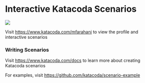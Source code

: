 # Interactive Katacoda Scenarios

[![](http://shields.katacoda.com/katacoda/mfarahani/count.svg)](https://www.katacoda.com/mfarahani "Get your profile on Katacoda.com")

Visit https://www.katacoda.com/mfarahani to view the profile and interactive scenarios

### Writing Scenarios
Visit https://www.katacoda.com/docs to learn more about creating Katacoda scenarios

For examples, visit https://github.com/katacoda/scenario-example
